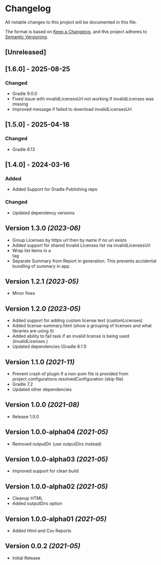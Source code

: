 # Changelog

All notable changes to this project will be documented in this file.

The format is based on [Keep a Changelog](https://keepachangelog.com/en/1.0.0/),
and this project adheres to [Semantic Versioning](https://semver.org/spec/v2.0.0.html).

## [Unreleased]

## [1.6.0] - 2025-08-25

### Changed

- Gradle 9.0.0
- Fixed issue with invalidLicensesUrl not working if invalidLicenses was missing
- Improved message if failed to download invalidLicensesUrl

## [1.5.0] - 2025-04-18

### Changed

- Gradle 8.13

## [1.4.0] - 2024-03-16 

### Added

- Added Support for Gradle Publishing repo 

### Changed

- Updated dependency versions

Version 1.3.0 *(2023-06)*
-------------------------
* Group Licenses by https url then by name if no url exists
* Added support for shared Invalid Licenses list via invalidLicensesUrl
* Wrap list items in a <ul></ul> tag
* Separate Summary from Report in generation. This prevents accidental bundling of summary in app.

Version 1.2.1 *(2023-05)*
-------------------------
* Minor fixes

Version 1.2.0 *(2023-05)*
-------------------------
* Added support for adding custom license text (customLicenses)
* Added license-summary.html (show a grouping of licenses and what libraries are using it)
* Added ability to fail task if an invalid license is being used (invalidLicenses )
* Updated dependencies (Gradle 8.1.1)

Version 1.1.0 *(2021-11)*
-------------------------
* Prevent crash of plugin if a non-pom file is provided from project.configurations.resolvedConfiguration (skip file)
* Gradle 7.2
* Updated other dependencies

Version 1.0.0 *(2021-08)*
-------------------------
* Release 1.0.0

Version 1.0.0-alpha04 *(2021-05)*
-------------------------
* Removed outputDir (use outputDirs instead)

Version 1.0.0-alpha03 *(2021-05)*
-------------------------
* Improved support for clean build

Version 1.0.0-alpha02 *(2021-05)*
-------------------------
* Cleanup HTML
* Added outputDirs option

Version 1.0.0-alpha01 *(2021-05)*
-------------------------
* Added Html and Csv Reports

Version 0.0.2 *(2021-05)*
-------------------------
* Initial Release
